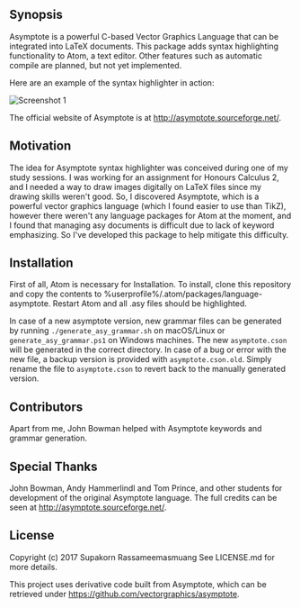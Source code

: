 ## Synopsis

Asymptote is a powerful C-based Vector Graphics Language that can be integrated into LaTeX documents. This package adds syntax highlighting functionality to Atom, a text editor. Other features such as automatic compile are planned, but not yet implemented.

Here are an example of the syntax highlighter in action:

![Screenshot 1](https://github.com/supakorn-ras/language-asymptote/raw/master/images/demo1.png)

The official website of Asymptote is at http://asymptote.sourceforge.net/.

## Motivation

The idea for Asymptote syntax highlighter was conceived during one of my study sessions. I was working for an assignment for Honours Calculus 2, and I needed a way to draw images digitally on LaTeX files since my drawing skills weren't good. So, I discovered Asymptote, which is a powerful vector graphics language (which I found easier to use than TikZ), however there weren't any language packages for Atom at the moment, and I found that managing asy documents is difficult due to lack of keyword emphasizing. So I've developed this package to help mitigate this difficulty.

## Installation

First of all, Atom is necessary for Installation. To install, clone this repository and copy the contents to %userprofile%/.atom/packages/language-asymptote. Restart Atom and all .asy files should be highlighted.

In case of a new asymptote version, new grammar files can be generated by running ```./generate_asy_grammar.sh``` on macOS/Linux or ```generate_asy_grammar.ps1``` on Windows machines. The new ```asymptote.cson``` will be generated in the correct directory. In case of a bug or error with the new file, a backup version is provided with ```asymptote.cson.old```. Simply rename the file to ```asymptote.cson``` to revert back to the manually generated version.

## Contributors

Apart from me, John Bowman helped with Asymptote keywords and grammar generation.

## Special Thanks

John Bowman, Andy Hammerlindl and Tom Prince, and other students for development of the original Asymptote language. The full credits can be seen at http://asymptote.sourceforge.net/.

## License

Copyright (c) 2017 Supakorn Rassameemasmuang See LICENSE.md for more details.

This project uses derivative code built from Asymptote, which can be retrieved under https://github.com/vectorgraphics/asymptote.
